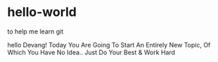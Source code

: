 # hello-world
to help me learn git

hello Devang!
Today You Are Going To Start An Entirely New Topic, Of Which You Have No Idea..
Just Do Your Best & Work Hard
